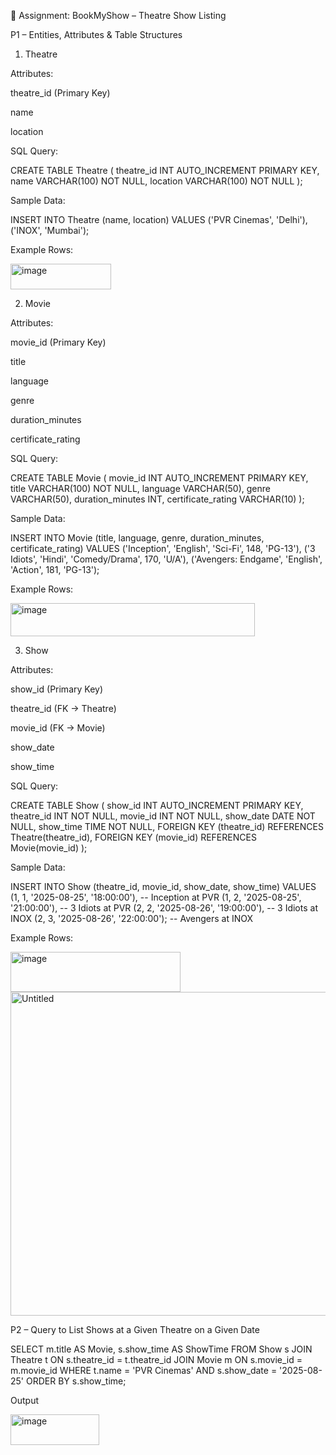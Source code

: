 📘 Assignment: BookMyShow – Theatre Show Listing

P1 – Entities, Attributes & Table Structures

1. Theatre
   
Attributes:

theatre_id (Primary Key)

name

location

SQL Query:

CREATE TABLE Theatre (
    theatre_id INT AUTO_INCREMENT PRIMARY KEY,
    name VARCHAR(100) NOT NULL,
    location VARCHAR(100) NOT NULL
);

Sample Data:

INSERT INTO Theatre (name, location) 
VALUES 
('PVR Cinemas', 'Delhi'),
('INOX', 'Mumbai');

Example Rows:

<img width="161" height="41" alt="image" src="https://github.com/user-attachments/assets/b234035b-08c2-470e-ae1e-6fe80c69245a" />


2. Movie

Attributes:

movie_id (Primary Key)

title

language

genre

duration_minutes

certificate_rating

SQL Query:

CREATE TABLE Movie (
    movie_id INT AUTO_INCREMENT PRIMARY KEY,
    title VARCHAR(100) NOT NULL,
    language VARCHAR(50),
    genre VARCHAR(50),
    duration_minutes INT,
    certificate_rating VARCHAR(10)
);

Sample Data:

INSERT INTO Movie (title, language, genre, duration_minutes, certificate_rating) 
VALUES
('Inception', 'English', 'Sci-Fi', 148, 'PG-13'),
('3 Idiots', 'Hindi', 'Comedy/Drama', 170, 'U/A'),
('Avengers: Endgame', 'English', 'Action', 181, 'PG-13');

Example Rows:

<img width="391" height="53" alt="image" src="https://github.com/user-attachments/assets/d6de3d3e-f754-4b0d-8f0e-b55de150e103" />


3. Show
   
Attributes:

show_id (Primary Key)

theatre_id (FK → Theatre)

movie_id (FK → Movie)

show_date

show_time

SQL Query:

CREATE TABLE Show (
    show_id INT AUTO_INCREMENT PRIMARY KEY,
    theatre_id INT NOT NULL,
    movie_id INT NOT NULL,
    show_date DATE NOT NULL,
    show_time TIME NOT NULL,
    FOREIGN KEY (theatre_id) REFERENCES Theatre(theatre_id),
    FOREIGN KEY (movie_id) REFERENCES Movie(movie_id)
);

Sample Data:

INSERT INTO Show (theatre_id, movie_id, show_date, show_time)
VALUES
(1, 1, '2025-08-25', '18:00:00'),  -- Inception at PVR
(1, 2, '2025-08-25', '21:00:00'),  -- 3 Idiots at PVR
(2, 2, '2025-08-26', '19:00:00'),  -- 3 Idiots at INOX
(2, 3, '2025-08-26', '22:00:00');  -- Avengers at INOX

Example Rows:

<img width="272" height="64" alt="image" src="https://github.com/user-attachments/assets/faf3b41a-023f-467a-84eb-f5e82b0e372c" />



<img width="807" height="518" alt="Untitled" src="https://github.com/user-attachments/assets/36202255-5a4c-48d1-b08e-9961c7050bcc" />

P2 – Query to List Shows at a Given Theatre on a Given Date

SELECT 
    m.title AS Movie,
    s.show_time AS ShowTime
FROM Show s
JOIN Theatre t ON s.theatre_id = t.theatre_id
JOIN Movie m ON s.movie_id = m.movie_id
WHERE t.name = 'PVR Cinemas'
  AND s.show_date = '2025-08-25'
ORDER BY s.show_time;

Output

<img width="142" height="49" alt="image" src="https://github.com/user-attachments/assets/dbe90486-70aa-48fc-aab3-4a4f8513890e" />

